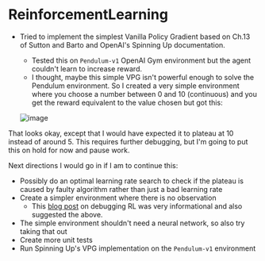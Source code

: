 # ReinforcementLearning

- Tried to implement the simplest Vanilla Policy Gradient based on Ch.13 of Sutton and Barto and OpenAI's Spinning Up documentation. 
  - Tested this on `Pendulum-v1` OpenAI Gym environment but the agent couldn't learn to increase reward. 
  - I thought, maybe this simple VPG isn't powerful enough to solve the Pendulum environment. So I created a very simple environment where you choose a number between 0 and 10 (continuous) and you get the reward equivalent to the value chosen but got this:
  
  ![image](https://user-images.githubusercontent.com/96712795/186735196-701d0618-0a2d-4629-8fb2-55bdff66f081.png)

That looks okay, except that I would have expected it to plateau at 10 instead of around 5. This requires further debugging, but I'm going to put this on hold for now and pause work. 

Next directions I would go in if I am to continue this: 

- Possibly do an optimal learning rate search to check if the plateau is caused by faulty algorithm rather than just a bad learning rate
- Create a simpler environment where there is no observation 
  - This [blog post](https://andyljones.com/posts/rl-debugging.html) on debugging RL was very informational and also suggested the above. 
- The simple environment shouldn't need a neural network, so also try taking that out 
- Create more unit tests 
- Run Spinning Up's VPG implementation on the `Pendulum-v1` environment 

 
